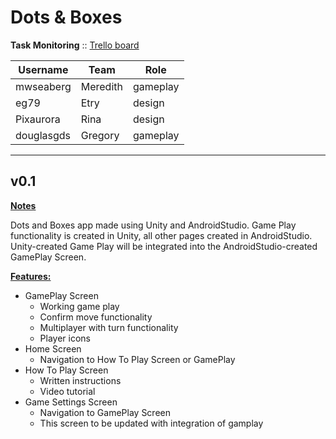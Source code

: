 # Dots & Boxes

**Task Monitoring** :: [Trello board](https://trello.com/invite/b/Lzz5KTye/e94a21dfe1b84583d4e0a9e2b971ea72/dots-boxes-game)<br>

| Username   | Team                 | Role        | 
|----------- | -------------------- | ----------- | 
| mwseaberg  | Meredith             | gameplay    |
| eg79       | Etry                 | design      |
| Pixaurora  | Rina                 | design      |
| douglasgds | Gregory              | gameplay    |

-----------------------------------------------------
## v0.1

<ins>**Notes**</ins> <br>

Dots and Boxes app made using Unity and AndroidStudio. Game Play functionality is created in Unity, all other pages created in AndroidStudio. Unity-created Game Play will be integrated into the AndroidStudio-created GamePlay Screen.  

<ins>**Features:**</ins><br>
- GamePlay Screen
  * Working game play
  * Confirm move functionality
  * Multiplayer with turn functionality
  * Player icons
- Home Screen
  * Navigation to How To Play Screen or GamePlay
- How To Play Screen
  * Written instructions 
  * Video tutorial
- Game Settings Screen
  * Navigation to GamePlay Screen 
  * This screen to be updated with integration of gamplay







